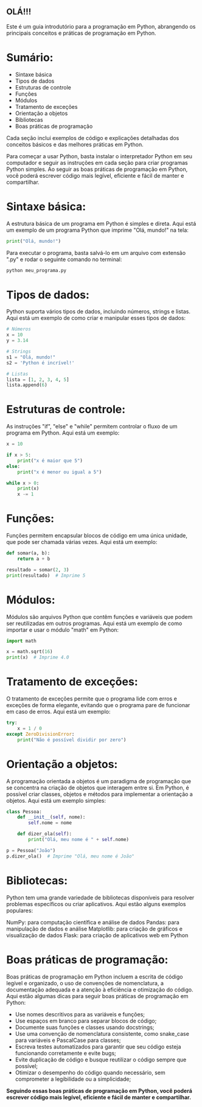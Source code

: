 ## OLÁ!!!

Este é um guia introdutório para a programação em Python, abrangendo os principais conceitos e práticas de programação em Python.

# Sumário:

- Sintaxe básica
- Tipos de dados
- Estruturas de controle
- Funções
- Módulos
- Tratamento de exceções
- Orientação a objetos
- Bibliotecas
- Boas práticas de programação

Cada seção inclui exemplos de código e explicações detalhadas dos conceitos básicos e das melhores práticas em Python.

Para começar a usar Python, basta instalar o interpretador Python em seu computador e seguir as instruções em cada seção para criar programas Python simples. Ao seguir as boas práticas de programação em Python, você poderá escrever código mais legível, eficiente e fácil de manter e compartilhar.




# Sintaxe básica:

A estrutura básica de um programa em Python é simples e direta. Aqui está um exemplo de um programa Python que imprime "Olá, mundo!" na tela:

```python
print("Olá, mundo!")
```
Para executar o programa, basta salvá-lo em um arquivo com extensão ".py" e rodar o seguinte comando no terminal:

```bash
python meu_programa.py
```
# Tipos de dados:

Python suporta vários tipos de dados, incluindo números, strings e listas. Aqui está um exemplo de como criar e manipular esses tipos de dados:

```python
# Números
x = 10
y = 3.14

# Strings
s1 = "Olá, mundo!"
s2 = 'Python é incrível!'

# Listas
lista = [1, 2, 3, 4, 5]
lista.append(6)
```
# Estruturas de controle:

As instruções "if", "else" e "while" permitem controlar o fluxo de um programa em Python. Aqui está um exemplo:

```python
x = 10

if x > 5:
    print("x é maior que 5")
else:
    print("x é menor ou igual a 5")

while x > 0:
    print(x)
    x -= 1
```
# Funções:

Funções permitem encapsular blocos de código em uma única unidade, que pode ser chamada várias vezes. Aqui está um exemplo:

```python
def somar(a, b):
    return a + b

resultado = somar(2, 3)
print(resultado)  # Imprime 5
```
# Módulos:

Módulos são arquivos Python que contêm funções e variáveis que podem ser reutilizadas em outros programas. Aqui está um exemplo de como importar e usar o módulo "math" em Python:

```python
import math

x = math.sqrt(16)
print(x)  # Imprime 4.0
```
# Tratamento de exceções:

O tratamento de exceções permite que o programa lide com erros e exceções de forma elegante, evitando que o programa pare de funcionar em caso de erros. Aqui está um exemplo:

```python
try:
    x = 1 / 0
except ZeroDivisionError:
    print("Não é possível dividir por zero")
```
# Orientação a objetos:

A programação orientada a objetos é um paradigma de programação que se concentra na criação de objetos que interagem entre si. Em Python, é possível criar classes, objetos e métodos para implementar a orientação a objetos. Aqui está um exemplo simples:


```python
class Pessoa:
    def __init__(self, nome):
        self.nome = nome

    def dizer_ola(self):
        print("Olá, meu nome é " + self.nome)

p = Pessoa("João")
p.dizer_ola()  # Imprime "Olá, meu nome é João"
```
# Bibliotecas:

Python tem uma grande variedade de bibliotecas disponíveis para resolver problemas específicos ou criar aplicativos. Aqui estão alguns exemplos populares:

NumPy: para computação científica e análise de dados
Pandas: para manipulação de dados e análise
Matplotlib: para criação de gráficos e visualização de dados
Flask: para criação de aplicativos web em Python

# Boas práticas de programação:

Boas práticas de programação em Python incluem a escrita de código legível e organizado, o uso de convenções de nomenclatura, a documentação adequada e a atenção à eficiência e otimização do código. Aqui estão algumas dicas para seguir boas práticas de programação em Python:

- Use nomes descritivos para as variáveis e funções;
- Use espaços em branco para separar blocos de código;
- Documente suas funções e classes usando docstrings;
- Use uma convenção de nomenclatura consistente, como snake_case para variáveis e PascalCase para classes;
- Escreva testes automatizados para garantir que seu código esteja funcionando corretamente e evite bugs;
- Evite duplicação de código e busque reutilizar o código sempre que possível;
- Otimizar o desempenho do código quando necessário, sem comprometer a legibilidade ou a simplicidade;

**Seguindo essas boas práticas de programação em Python, você poderá escrever código mais legível, eficiente e fácil de manter e compartilhar.**






